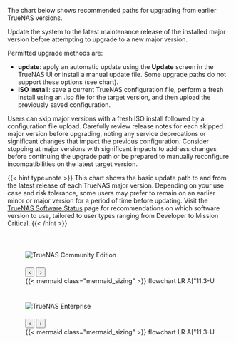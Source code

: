 &NewLine;

<style>
/* Custom CSS to override Mermaid background color */
#scale-upgrade-paths .mermaid {
    background-color: inherit;
}

.scroll-container {
    overflow-x: auto; /* Enable horizontal scroll */
    white-space: nowrap; /* Prevent wrapping of content */
    width: 100%; /* Make the container full width */
    cursor: grab; /* Change cursor to indicate draggable area */
    user-select: none; /* Prevent text selection */
}

.scroll-container:active {
    cursor: grabbing; /* Change cursor when dragging */
}

/* Target the scrollbars within .scroll-container */
.scroll-container::-webkit-scrollbar {
  height: .4em;
}

.scroll-container::-webkit-scrollbar-track {
  background: var(--body-background); /* Use your CSS variable */
}

.scroll-container::-webkit-scrollbar-thumb {
  background: #0095d5;
}

.scroll-container::-webkit-scrollbar-thumb:hover {
  background: #0071a2;
}

.chart-wrapper {
    display: inline-block; /* Make the chart inline to work with white-space */
    min-width: 1400px; /* Adjust width to your desired chart size */
}
</style>

The chart below shows recommended paths for upgrading from earlier TrueNAS versions.

Update the system to the latest maintenance release of the installed major version before attempting to upgrade to a new major version.

Permitted upgrade methods are:
* **update**: apply an automatic update using the **Update** screen in the TrueNAS UI or install a manual update file. Some upgrade paths do not support these options (see chart).
* **ISO install**: save a current TrueNAS configuration file, perform a fresh install using an <file>.iso</file> file for the target version, and then upload the previously saved configuration.

Users can skip major versions with a fresh ISO install followed by a configuration file upload.
Carefully review release notes for each skipped major version before upgrading, noting any service deprecations or significant changes that impact the previous configuration.
Consider stopping at major versions with significant impacts to address changes before continuing the upgrade path or be prepared to manually reconfigure incompatibilities on the latest target version.

{{< hint type=note >}}
This chart shows the basic update path to and from the latest release of each TrueNAS major version.
Depending on your use case and risk tolerance, some users may prefer to remain on an earlier minor or major version for a period of time before updating.
Visit the <a href="https://www.truenas.com/software-status/" target="_blank">TrueNAS Software Status</a> page for recommendations on which software version to use, tailored to user types ranging from Developer to Mission Critical.
{{< /hint >}}

<div class="section-box" id="scale-upgrade-paths" style="padding: 0 40px 40px 40px; margin-bottom: 20px;">
    <div class="upgrade-paths-container">
      <img src="/images/truenas-community-edition-logo-blue.png" class="light-mode-logo" style="box-shadow: none; max-width: 225px; padding-bottom: 20px; padding-top: 40px;" title="TrueNAS Community Edition" alt="TrueNAS Community Edition">
      <img src="/images/truenas-community-edition-logo-white.png" class="dark-mode-logo" style="box-shadow: none; max-width: 225px; padding-bottom: 20px; padding-top: 40px; display: none;" title="TrueNAS Community Edition" alt="TrueNAS Community Edition">
      <div class="scroll-wrapper">
        <button class="scroll-nav scroll-nav-left" aria-label="Scroll left" title="Scroll left">‹</button>
        <button class="scroll-nav scroll-nav-right" aria-label="Scroll right" title="Scroll right">›</button>
        <div class="scroll-container" id="scrollContainer1">
          <div class="chart-wrapper">
            {{< mermaid class="mermaid_sizing" >}}
            flowchart LR
              A["11.3-U5"] -->|update| B["12.0-U8.1"]
              B -->|"update / ISO install"| C["13.0-U6.8 / 13.3-U2"]
              C -->|update| G
              C -->|ISO install| I
              D["22.02.4 (Angelfish)"] -->|update| E
              E["22.12.4.2 (Bluefin)"] -->|update| F
              F["23.10.2 (Cobia)"] -->|update| G
              G["24.04.2.5 (Dragonfish)"] -->|update| H
              H["24.10.2.4 (Electric Eel)"] -->|update| I
              I["25.04.2.4 (Fangtooth)"] -->|"(anticipated)"| J
            J["25.10 (Goldeye)"]
            {{< /mermaid >}}
          </div>
        </div>
        <div class="scroll-indicator" id="scrollIndicator1">
          <div class="scroll-dot" data-section="0" title="Beginning"></div>
          <div class="scroll-dot" data-section="1" title="Middle"></div>
          <div class="scroll-dot active" data-section="2" title="Latest versions"></div>
        </div>
      </div>
    </div>
    <div class="upgrade-paths-container">
      <img src="/images/truenas-enterprise-logo-logo-blue.png" class="light-mode-logo" style="box-shadow: none; max-width: 225px; padding-bottom: 20px; padding-top: 40px;" title="TrueNAS Enterprise" alt="TrueNAS Enterprise">
      <img src="/images/truenas-enterprise-logo-logo-white-rgb-900px-w-72ppi.png" class="dark-mode-logo" style="box-shadow: none; max-width: 225px; padding-bottom: 20px; padding-top: 40px; display: none;" title="TrueNAS Enterprise" alt="TrueNAS Enterprise">
      <div class="scroll-wrapper">
        <button class="scroll-nav scroll-nav-left" aria-label="Scroll left" title="Scroll left">‹</button>
        <button class="scroll-nav scroll-nav-right" aria-label="Scroll right" title="Scroll right">›</button>
        <div class="scroll-container" id="scrollContainer2">
          <div class="chart-wrapper">
            {{< mermaid class="mermaid_sizing" >}}
            flowchart LR
              A["11.3-U5"] -->|update| B
              B["12.0-U8.1"] -->|update| C
              C["13.0-U6.8"] -->|ISO install| G
              C -->|update| E
              D["23.10.2 (Cobia)"] -->|update| E
              E["24.04.2.5 (Dragonfish)"]  -->|update| F
              F["24.10.2.4 (Electric Eel)"] -->|update| G
              G["25.04.2.4 (Fangtooth)"] -->|"(anticipated)"| H
            H["25.10 (Goldeye)"]
            {{< /mermaid >}}
          </div>
        </div>
        <div class="scroll-indicator" id="scrollIndicator2">
          <div class="scroll-dot" data-section="0" title="Beginning"></div>
          <div class="scroll-dot" data-section="1" title="Middle"></div>
          <div class="scroll-dot active" data-section="2" title="Latest versions"></div>
        </div>
      </div>
    </div>
</div>

<script>
  // Scroll to the rightmost part of the chart when the page loads
  document.addEventListener("DOMContentLoaded", function() {
    var scrollContainer1 = document.getElementById("scrollContainer1");
    scrollContainer1.scrollLeft = scrollContainer1.scrollWidth;

    var scrollContainer2 = document.getElementById("scrollContainer2");
    scrollContainer2.scrollLeft = scrollContainer2.scrollWidth;
  });

  // Add click and drag scrolling functionality
  const addDragScroll = (scrollContainer) => {
    let isDown = false;
    let startX;
    let scrollLeft;

    scrollContainer.addEventListener('mousedown', (e) => {
      isDown = true;
      scrollContainer.classList.add('active');
      startX = e.pageX - scrollContainer.offsetLeft;
      scrollLeft = scrollContainer.scrollLeft;
      scrollContainer.style.userSelect = 'none'; // Prevent text selection
    });

    scrollContainer.addEventListener('mouseleave', () => {
      isDown = false;
      scrollContainer.classList.remove('active');
      scrollContainer.style.userSelect = ''; // Re-enable text selection
    });

    scrollContainer.addEventListener('mouseup', () => {
      isDown = false;
      scrollContainer.classList.remove('active');
      scrollContainer.style.userSelect = ''; // Re-enable text selection
    });

    scrollContainer.addEventListener('mousemove', (e) => {
      if (!isDown) return;
      e.preventDefault();
      const x = e.pageX - scrollContainer.offsetLeft;
      const walk = (x - startX) * 2; // Adjust scrolling speed
      scrollContainer.scrollLeft = scrollLeft - walk;
    });
  };

  // Apply drag scroll functionality to both containers
  const scrollContainer1 = document.getElementById('scrollContainer1');
  const scrollContainer2 = document.getElementById('scrollContainer2');
  addDragScroll(scrollContainer1);
  addDragScroll(scrollContainer2);
</script>

